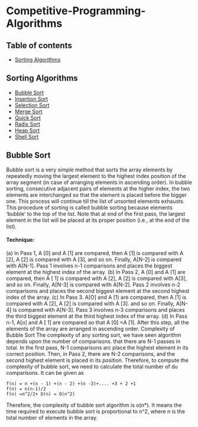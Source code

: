 # Competitive-Programming-Algorithms

## Table of contents
* [Sorting Algorithms](#sorting-algorithms)

## Sorting Algorithms
* [Bubble Sort](#bubble-sort)
* [Insertion Sort](#insertion-sort)
* [Selection Sort](#selection-sort)
* [Merge Sort](#merge-sort)
* [Quick Sort](#quick-sort)
* [Radix Sort](#radix-sort)
* [Heap Sort](#heap-sort)
* [Shell Sort](#radix-sort)

## Bubble Sort

Bubble sort is a very simple method that sorts the array elements by repeatedly moving the largest element to the highest index position of the array segment (in case of arranging elements in ascending order). In bubble sorting, consecutive adjacent pairs of elements at the higher index, the two elements are interchanged so that the element is placed before the bigger one. This process will continue till the list of unsorted elements exhausts.
This procedure of sorting is called bubble sorting because elements ‘bubble’ to the top of the list. Note that at end of the first pass, the largest element in the list will be placed at its proper position (i.e., at the end of the list).
#### Technique: 
(a) In Pass 1, A [0] and A [1] are compared, then A [1] is compared with A [2], A [2] is compared with A [3], and so on. Finally, A[N-2] is compared with A[N-1]. Pass 1 involves n-1 comparisons and places the biggest element at the highest index of the array.
 (b) In Pass 2, A [0] and A [1] are compared, then A [ 1] is compared with A [2], A [2] is compared with A[3], and so on. Finally, A[N-3] is compared with A[N-2]. Pass 2 involves n-2 comparisons and places the second biggest element at the second highest index of the array.
(c) In Pass 3. A[O] and A [1) are compared, then A [1] is compared with A [2], A [2] is compared with A [3]. and so on. Finally, A[N-4] is compared with A[N-3]. Pass 3 involves n-3 comparisons and places the third biggest element at the third highest index of the array. 
(d) In Pass n-1, A[o] and A [ 1] are compared so that A [0] <A [1]. After this step, all the elements of the array are arranged in ascending order.
Complexity of Bubble Sort
The complexity of any sorting sort, we have seen algorithm depends upon the number of comparisons. that there are N-1 passes in total. In the first pass, N-1 comparisons arc place the highest element in its correct position. Then, in Pass 2, there are N-2 comparisons, and the second highest element is placed in its position. Therefore, to compute the complexity of bubble sort, we need to calculate the total number of du comparisons. It can be given as 
```
f(n) = n +(n - 1) +(n - 2) +(n -3)+.... +3 + 2 +1
f(n) = n(n-1)/2
f(n) =n^2/2+ O(n) = O(n^2)
```
Therefore, the complexity of bubble sort algorithm is o(n*). It means the time required to execute bubble sort is proportional to n^2, where n is the total number of elements in the array.
